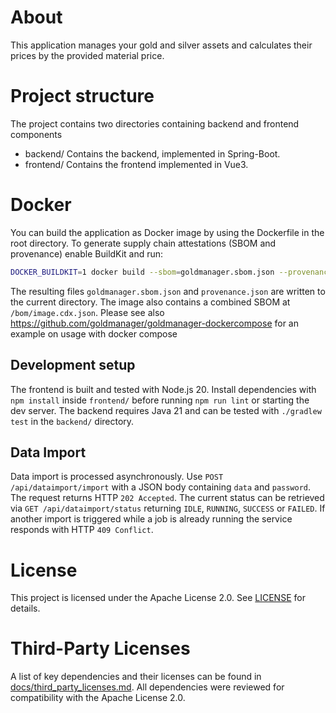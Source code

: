 # About
This application manages your gold and silver assets and calculates their prices
 by the provided material price.
# Project structure
The project contains two directories containing backend and frontend components
- backend/ Contains the backend, implemented in Spring-Boot.
- frontend/ Contains the frontend implemented in Vue3.
# Docker
You can build the application as Docker image by using the Dockerfile in the root directory.
To generate supply chain attestations (SBOM and provenance) enable BuildKit and run:

```bash
DOCKER_BUILDKIT=1 docker build --sbom=goldmanager.sbom.json --provenance=mode=max -t goldmanager .
```

The resulting files `goldmanager.sbom.json` and `provenance.json` are written to the current directory. The image also contains a combined SBOM at `/bom/image.cdx.json`.
Please see also https://github.com/goldmanager/goldmanager-dockercompose for an example on usage with docker compose

## Development setup

The frontend is built and tested with Node.js 20. Install dependencies with `npm install` inside `frontend/` before running `npm run lint` or starting the dev server.
The backend requires Java 21 and can be tested with `./gradlew test` in the `backend/` directory.

## Data Import
Data import is processed asynchronously. Use `POST /api/dataimport/import` with a JSON body containing `data` and `password`. The request returns HTTP `202 Accepted`.
The current status can be retrieved via `GET /api/dataimport/status` returning `IDLE`, `RUNNING`, `SUCCESS` or `FAILED`. If another import is triggered while a job
is already running the service responds with HTTP `409 Conflict`.

# License
This project is licensed under the Apache License 2.0. See [LICENSE](LICENSE) for details.

# Third-Party Licenses
A list of key dependencies and their licenses can be found in [docs/third_party_licenses.md](docs/third_party_licenses.md). All dependencies were reviewed for compatibility with the Apache License 2.0.

